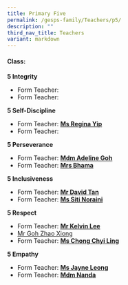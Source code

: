 ```yaml
---
title: Primary Five
permalink: /gesps-family/Teachers/p5/
description: ""
third_nav_title: Teachers
variant: markdown
---
```

#### Class:

**5 Integrity**  
*   Form Teacher:
*   Form Teacher:

**5 Self-Discipline**  
*   Form Teacher: **[Ms Regina Yip](mailto:yip_lai_kuan@schools.gov.sg)**
*   Form Teacher:

**5 Perseverance**  
*   Form Teacher: **[Mdm Adeline Goh](mailto:adeline_goh_pei_yin@schools.gov.sg)**
*   Form Teacher: **[Mrs Bhama](mailto:sathiya_bhama_arasan@schools.gov.sg)**

**5 Inclusiveness**
*   Form Teacher: **[Mr David Tan](mailto:tan_hong_meng_david@schools.gov.sg)**
*   Form Teacher: **[Ms Siti Noraini](mailto:siti_noraini_ibrahim@schools.gov.sg)**

**5 Respect**
*   Form Teacher: **[Mr Kelvin Lee](mailto:lee_kwee_ming_kelvin@schools.gov.sg)**
*   [Mr Goh Zhao Xiong](mailto:goh_zhao_xiong@schools.gov.sg)
*   Form Teacher: **[Ms Chong Chyi Ling](mailto:chong_chyi_ling@schools.gov.sg)**

**5 Empathy**
*   Form Teacher: **[Ms Jayne Leong](mailto:leong_hui_ling_jayne@schools.gov.sg)**
*   Form Teacher: **[Mdm Nanda](mailto:nandalayga_a@schools.gov.sg)**